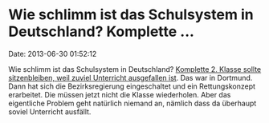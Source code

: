 Wie schlimm ist das Schulsystem in Deutschland? Komplette \...
==============================================================

Date: 2013-06-30 01:52:12

Wie schlimm ist das Schulsystem in Deutschland? [Komplette 2. Klasse
sollte sitzenbleiben, weil zuviel Unterricht ausgefallen
ist](http://www.derwesten.de/staedte/dortmund/ganze-klasse-soll-sitzen-bleiben-jetzt-naht-rettung-id8115854.html).
Das war in Dortmund. Dann hat sich die Bezirksregierung eingeschaltet
und ein Rettungskonzept erarbeitet. Die müssen jetzt nicht die Klasse
wiederholen. Aber das eigentliche Problem geht natürlich niemand an,
nämlich dass da überhaupt soviel Unterricht ausfällt.
